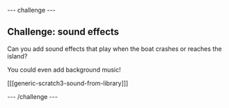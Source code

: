 \--- challenge \---

## Challenge: sound effects

Can you add sound effects that play when the boat crashes or reaches the island?

You could even add background music!

[[[generic-scratch3-sound-from-library]]]

\--- /challenge \---